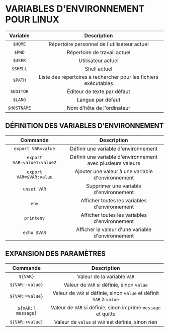 # VARIABLES D'ENVIRONNEMENT POUR LINUX
| Variable | Description |
| :---: | :---: |
| `$HOME` | Répertoire personnel de l'utilisateur actuel |
| `$PWD` | Répertoire de travail actuel |
| `$USER` | Utilisateur actuel |
| `$SHELL` | Shell actuel |
| `$PATH` | Liste des répertoires à rechercher pour les fichiers exécutables |
| `$EDITOR` | Éditeur de texte par défaut |
| `$LANG` | Langue par défaut |
| `$HOSTNAME` | Nom d'hôte de l'ordinateur |
## DÉFINITION DES VARIABLES D'ENVIRONNEMENT
| Commande | Description |
| :---: | :---: |
| `export VAR=value` | Définir une variable d'environnement |
| `export VAR=value1:value2` | Définir une variable d'environnement avec plusieurs valeurs |
| `export VAR=$VAR:value` | Ajouter une valeur à une variable d'environnement |
| `unset VAR` | Supprimer une variable d'environnement |
| `env` | Afficher toutes les variables d'environnement |
| `printenv` | Afficher toutes les variables d'environnement |
| `echo $VAR` | Afficher la valeur d'une variable d'environnement |
## EXPANSION DES PARAMÈTRES
| Commande | Description |
| :---: | :---: |
| `${VAR}` | Valeur de la variable `VAR` |
| `${VAR:-value}` | Valeur de `VAR` si définie, sinon `value` |
| `${VAR:=value}` | Valeur de `VAR` si définie, sinon `value` et définit `VAR` à `value` |
| `${VAR:?message}` | Valeur de `VAR` si définie, sinon imprime `message` et quitte |
| `${VAR:+value}` | Valeur de `value` si `VAR` est définie, sinon rien |
